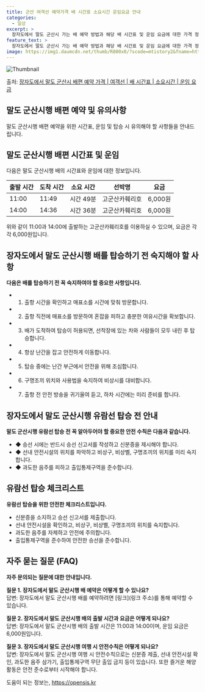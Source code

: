 ```yaml
---
title: 군산 여객선 예약가격 배 시간표 소요시간 운임요금 안내
categories:
  - 일상
excerpt: >
  장자도에서 말도 군산시 가는 배 예약 방법과 해당 배 시간표 및 운임 요금에 대한 가격 정보를 안내 드리겠습니다. 안전하고 재밋는 말도 군산시행 여행을 위해 아래 정보 참고하시기 바랍니다. 말도 군산시행 배편 예약하기 👈 클릭장자도에서 말도 군산시행 배 시간표출발 시간도착 시간소요 시간선박명요금11:0011:490시간 49분고군산카훼리호6,000원14:0014:360시간 36분고군산카훼리호6,000원말도 군산시행 배편 예약하기 👈 클릭장자도에서 말도 군산시행 여객선 탑승 시 이용수칙장자도에서 말도 군산시행 배를 탑승하기 전 꼭 숙지해야 할 사항들이 있습니다. 중요 내용: 1) 장자도에서 말도 군산시행 배 출항 시간을 확인하고 출항 시간에 맞춰 매표소를 방문합니다. 2) 선박이 출항 직전에 매표소를 방문하..
feature_text: >
  장자도에서 말도 군산시 가는 배 예약 방법과 해당 배 시간표 및 운임 요금에 대한 가격 정보를 안내 드리겠습니다. 안전하고 재밋는 말도 군산시행 여행을 위해 아래 정보 참고하시기 바랍니다. 말도 군산시행 배편 예약하기 👈 클릭장자도에서 말도 군산시행 배 시간표출발 시간도착 시간소요 시간선박명요금11:0011:490시간 49분고군산카훼리호6,000원14:0014:360시간 36분고군산카훼리호6,000원말도 군산시행 배편 예약하기 👈 클릭장자도에서 말도 군산시행 여객선 탑승 시 이용수칙장자도에서 말도 군산시행 배를 탑승하기 전 꼭 숙지해야 할 사항들이 있습니다. 중요 내용: 1) 장자도에서 말도 군산시행 배 출항 시간을 확인하고 출항 시간에 맞춰 매표소를 방문합니다. 2) 선박이 출항 직전에 매표소를 방문하..
image: https://img1.daumcdn.net/thumb/R800x0/?scode=mtistory2&fname=https%3A%2F%2Fblog.kakaocdn.net%2Fdn%2FH4d2U%2FbtsHCtsNHy2%2Ff1VW6EaoyVCHNtv24zkEm1%2Fimg.webp
---
```


![Thumbnail](https://img1.daumcdn.net/thumb/R800x0/?scode=mtistory2&fname=https%3A%2F%2Fblog.kakaocdn.net%2Fdn%2FH4d2U%2FbtsHCtsNHy2%2Ff1VW6EaoyVCHNtv24zkEm1%2Fimg.webp)

<p>출처: <a href="https://opensis.kr/entry/%EC%9E%A5%EC%9E%90%EB%8F%84%EC%97%90%EC%84%9C-%EB%A7%90%EB%8F%84-%EA%B5%B0%EC%82%B0%EC%8B%9C-%EB%B0%B0%ED%8E%B8-%EC%98%88%EC%95%BD-%EA%B0%80%EA%B2%A9-%EC%97%AC%EA%B0%9D%EC%84%A0-%EB%B0%B0-%EC%8B%9C%EA%B0%84%ED%91%9C-%EC%86%8C%EC%9A%94%EC%8B%9C%EA%B0%84-%EC%9A%B4%EC%9E%84-%EC%9A%94%EA%B8%88" rel="dofollow">장자도에서 말도 군산시 배편 예약 가격 | 여객선 | 배 시간표 | 소요시간 | 운임 요금</a> </p>

## 말도 군산시행 배편 예약 및 유의사항

말도 군산시행 배편 예약을 위한 시간표, 운임 및 탑승 시 유의해야 할 사항들을 안내드립니다.

## 말도 군산시행 배편 시간표 및 운임

다음은 말도 군산시행 배의 시간표와 운임에 대한 정보입니다.

**출발 시간** | **도착 시간** | **소요 시간** | **선박명** | **요금**  
---|---|---|---|---  
11:00 | 11:49 | 시간 49분 | 고군산카훼리호 | 6,000원  
14:00 | 14:36 | 시간 36분 | 고군산카훼리호 | 6,000원  
  
위와 같이 11:00과 14:00에 출발하는 고군산카훼리호를 이용하실 수 있으며, 요금은 각각 6,000원입니다.

## 장자도에서 말도 군산시행 배를 탑승하기 전 숙지해야 할 사항

**다음은 배를 탑승하기 전 꼭 숙지하여야 할 중요한 사항입니다.**

  * 1) 출항 시간을 확인하고 매표소를 시간에 맞춰 방문합니다. 
  * 2) 출항 직전에 매표소를 방문하여 혼잡을 피하고 충분한 여유시간을 확보합니다. 
  * 3) 배가 도착하여 탑승이 허용되면, 선착장에 있는 차와 사람들이 모두 내린 후 탑승합니다. 
  * 4) 항상 난간을 잡고 안전하게 이동합니다. 
  * 5) 탑승 중에는 난간 부근에서 안전을 위해 조심합니다. 
  * 6) 구명조끼 위치와 사용법을 숙지하여 비상시를 대비합니다. 
  * 7) 출항 전 안전 방송을 귀기울여 듣고, 하차 시간에는 미리 준비를 합니다. 

## 장자도에서 말도 군산시행 유람선 탑승 전 안내

**말도 군산시행 유람선 탑승 전 꼭 알아두어야 할 중요한 안전 수칙은 다음과 같습니다.**

  * ◆ 승선 시에는 반드시 승선 신고서를 작성하고 신분증을 제시해야 합니다. 
  * ◆ 선내 안전시설의 위치를 파악하고 비상구, 비상벨, 구명조끼의 위치를 미리 숙지합니다. 
  * ◆ 과도한 음주를 피하고 출입통제구역을 준수합니다. 

## 유람선 탑승 체크리스트

**유람선 탑승을 위한 안전한 체크리스트입니다.**

  * 신분증을 소지하고 승선 신고서를 제출합니다. 
  * 선내 안전시설을 확인하고, 비상구, 비상벨, 구명조끼의 위치를 숙지합니다. 
  * 과도한 음주를 자제하고 안전에 주의합니다. 
  * 출입통제구역을 준수하여 안전한 승선을 준수합니다. 

## 자주 묻는 질문 (FAQ)

**자주 문의되는 질문에 대한 안내입니다.**

**질문 1. 장자도에서 말도 군산시행 배 예약은 어떻게 할 수 있나요?**  
답변: 장자도에서 말도 군산시행 배를 예약하려면 [링크](링크 주소)를 통해 예약할 수 있습니다.

**질문 2. 장자도에서 말도 군산시행 배의 출발 시간과 요금은 어떻게 되나요?**  
답변: 장자도에서 말도 군산시행 배의 출발 시간은 11:00과 14:00이며, 운임 요금은 6,000원입니다.

**질문 3. 장자도에서 말도 군산시행 여행 시 안전수칙은 어떻게 되나요?**  
답변: 장자도에서 말도 군산시행 여행 시 안전수칙으로는 신분증 제출, 선내 안전시설 확인, 과도한 음주 삼가기, 출입통제구역 무단 출입 금지
등이 있습니다. 또한 즐거운 해양활동은 안전 준수로부터 시작해야 합니다.

 

도움이 되는 정보는, <a href="https://opensis.kr" rel="dofollow">https://opensis.kr</a>



